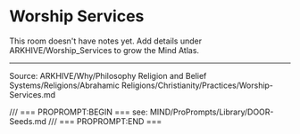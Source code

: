 # Worship Services

This room doesn't have notes yet. Add details under ARKHIVE/Worship_Services to grow the Mind Atlas.

---
Source: ARKHIVE/Why/Philosophy Religion and Belief Systems/Religions/Abrahamic Religions/Christianity/Practices/Worship-Services.md

/// === PROPROMPT:BEGIN ===
see: MIND/ProPrompts/Library/DOOR-Seeds.md
/// === PROPROMPT:END ===
